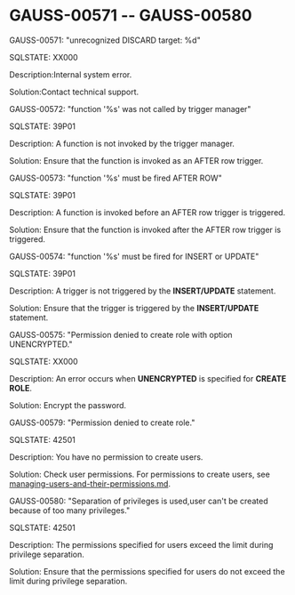 # GAUSS-00571 -- GAUSS-00580<a name="EN-US_TOPIC_0302073242"></a>

GAUSS-00571: "unrecognized DISCARD target: %d"

SQLSTATE: XX000

Description:Internal system error.

Solution:Contact technical support.

GAUSS-00572: "function '%s' was not called by trigger manager"

SQLSTATE: 39P01

Description: A function is not invoked by the trigger manager.

Solution: Ensure that the function is invoked as an AFTER row trigger.

GAUSS-00573: "function '%s' must be fired AFTER ROW"

SQLSTATE: 39P01

Description: A function is invoked before an AFTER row trigger is triggered.

Solution: Ensure that the function is invoked after the AFTER row trigger is triggered.

GAUSS-00574: "function '%s' must be fired for INSERT or UPDATE"

SQLSTATE: 39P01

Description: A trigger is not triggered by the  **INSERT/UPDATE**  statement.

Solution: Ensure that the trigger is triggered by the  **INSERT/UPDATE**  statement.

GAUSS-00575: "Permission denied to create role with option UNENCRYPTED."

SQLSTATE: XX000

Description: An error occurs when  **UNENCRYPTED**  is specified for  **CREATE ROLE**.

Solution: Encrypt the password.

GAUSS-00579: "Permission denied to create role."

SQLSTATE: 42501

Description: You have no permission to create users.

Solution: Check user permissions. For permissions to create users, see  [managing-users-and-their-permissions.md](../DatabaseAdministrationGuide/managing-users-and-their-permissions.md).

GAUSS-00580: "Separation of privileges is used,user can't be created because of too many privileges."

SQLSTATE: 42501

Description: The permissions specified for users exceed the limit during privilege separation.

Solution: Ensure that the permissions specified for users do not exceed the limit during privilege separation.

